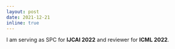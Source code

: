 ```yaml
---
layout: post
date: 2021-12-21
inline: true
---
```

I am serving as SPC for <strong>IJCAI 2022</strong> and reviewer for <strong>ICML 2022</strong>.